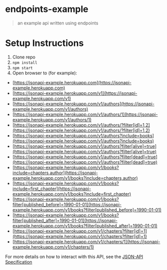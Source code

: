 # endpoints-example
> an example api written using endpoints

# Setup Instructions

1. Clone repo
2. `npm install`
3. `npm start`
4. Open browser to (for example):
  - [https://jsonapi-example.herokuapp.com](https://jsonapi-example.herokuapp.com)
  - [https://jsonapi-example.herokuapp.com/v1](https://jsonapi-example.herokuapp.com/v1)
  - [https://jsonapi-example.herokuapp.com/v1/authors](https://jsonapi-example.herokuapp.com/v1/authors)
  - [https://jsonapi-example.herokuapp.com/v1/authors/1](https://jsonapi-example.herokuapp.com/v1/authors/1)
  - [https://jsonapi-example.herokuapp.com/v1/authors/?filter[id]=1,2](https://jsonapi-example.herokuapp.com/v1/authors/?filter[id]=1,2)
  - [https://jsonapi-example.herokuapp.com/v1/authors?include=books](https://jsonapi-example.herokuapp.com/v1/authors?include=books)
  - [https://jsonapi-example.herokuapp.com/v1/authors?filter[alive]=true](https://jsonapi-example.herokuapp.com/v1/authors?filter[alive]=true)
  - [https://jsonapi-example.herokuapp.com/v1/authors?filter[dead]=true](https://jsonapi-example.herokuapp.com/v1/authors?filter[dead]=true)
  - [https://jsonapi-example.herokuapp.com/v1/books?include=chapters,author](https://jsonapi-example.herokuapp.com/v1/books?include=chapters,author)
  - [https://jsonapi-example.herokuapp.com/v1/books?include=first_chapter](https://jsonapi-example.herokuapp.com/v1/books?include=first_chapter)
  - [https://jsonapi-example.herokuapp.com/v1/books?filter[published_before]=1990-01-01](https://jsonapi-example.herokuapp.com/v1/books?filter[published_before]=1990-01-01)
  - [https://jsonapi-example.herokuapp.com/v1/books?filter[published_after]=1990-01-01](https://jsonapi-example.herokuapp.com/v1/books?filter[published_after]=1990-01-01)
  - [https://jsonapi-example.herokuapp.com/v1/chapters?filter[id]=1](https://jsonapi-example.herokuapp.com/v1/chapters?filter[id]=1)
  - [https://jsonapi-example.herokuapp.com/v1/chapters/1](https://jsonapi-example.herokuapp.com/v1/chapters/1)

For more details on how to interact with this API, see the [JSON-API Specification](http://jsonapi.org)
